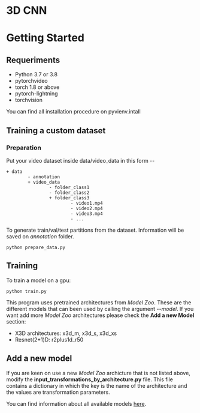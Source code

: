 # 3D CNN

# Getting Started
## Requeriments
* Python 3.7 or 3.8
* pytorchvideo
* torch 1.8 or above
* pytorch-lightning
* torchvision

You can find all installation procedure on pyvienv.intall

## Training a custom dataset
### Preparation
Put your video dataset inside data/video_data in this form --

```
+ data
        - annotation
        + video_data
                - folder_class1
                - folder_class2
                + folder_class3
                        - video1.mp4
                        - video2.mp4
                        - video3.mp4
                        - ...        
```

To generate train/val/test partitions from the dataset. Information will be saved on *annotation* folder.

```
python prepare_data.py
```

## Training

To train a model on a gpu:

```
python train.py
```

This program uses pretrained architectures from *Model Zoo*. These are the different models that can been used by calling the argument *--model*. If you want add more *Model Zoo* architectures please check the **Add a new Model** section:
* X3D architectures: x3d_m, x3d_s, x3d_xs
* Resnet(2+1)D: r2plus1d_r50

## Add a new model
If you are keen on use a new *Model Zoo* archicture that is not listed above, modify the **input_transformations_by_architecture.py** file. This file contains a dictionary in which the key is the name of the architecture and the values are transformation parameters.

You can find information about all available models [here](https://pytorchvideo.readthedocs.io/en/latest/model_zoo.html).



